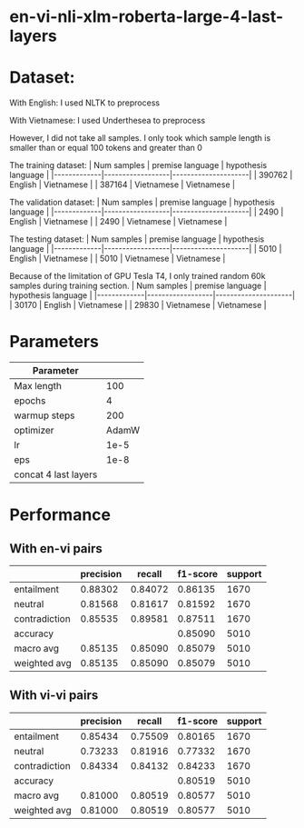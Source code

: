# en-vi-nli-xlm-roberta-large-4-last-layers

# Dataset:
With English: I used NLTK to preprocess

With Vietnamese: I used Underthesea to preprocess

However, I did not take all samples. I only took which sample length is smaller than or equal 100 tokens and greater than 0

The training dataset:
| Num samples | premise language | hypothesis language |
|-------------|------------------|---------------------|
| 390762      | English          | Vietnamese          |
| 387164      | Vietnamese       | Vietnamese          |

The validation dataset:
| Num samples | premise language | hypothesis language |
|-------------|------------------|---------------------|
| 2490        | English          | Vietnamese          |
| 2490        | Vietnamese       | Vietnamese          |

The testing dataset:
| Num samples | premise language | hypothesis language |
|-------------|------------------|---------------------|
| 5010        | English          | Vietnamese          |
| 5010        | Vietnamese       | Vietnamese          |

Because of the limitation of GPU Tesla T4, I only trained random 60k samples during training section.
| Num samples | premise language | hypothesis language |
|-------------|------------------|---------------------|
| 30170       | English          | Vietnamese          |
| 29830       | Vietnamese       | Vietnamese          |

# Parameters

| Parameter               |                        |
|-------------------------|------------------------|
| Max length              | 100                    |
| epochs                  | 4                      |
| warmup steps            | 200                    |
| optimizer               | AdamW                  |
| lr                      | 1e-5                   |
| eps                     | 1e-8                   |
| concat 4 last layers                             |

# Performance
## With en-vi pairs
|              | precision | recall   | f1-score | support |
|--------------|-----------|----------|----------|---------|
| entailment   | 0.88302   | 0.84072  | 0.86135  | 1670    |
| neutral      | 0.81568   | 0.81617  | 0.81592  | 1670    |
| contradiction| 0.85535   | 0.89581  | 0.87511  | 1670    |
| accuracy     |           |          | 0.85090  | 5010    |
| macro avg    | 0.85135   | 0.85090  | 0.85079  | 5010    |
| weighted avg | 0.85135   | 0.85090  | 0.85079  | 5010    |

## With vi-vi pairs
|              | precision | recall   | f1-score | support |
|--------------|-----------|----------|----------|---------|
| entailment   | 0.85434   | 0.75509  | 0.80165  | 1670    |
| neutral      | 0.73233   | 0.81916  | 0.77332  | 1670    |
| contradiction| 0.84334   | 0.84132  | 0.84233  | 1670    |
| accuracy     |           |          | 0.80519  | 5010    |
| macro avg    | 0.81000   | 0.80519  | 0.80577  | 5010    |
| weighted avg | 0.81000   | 0.80519  | 0.80577  | 5010    |
